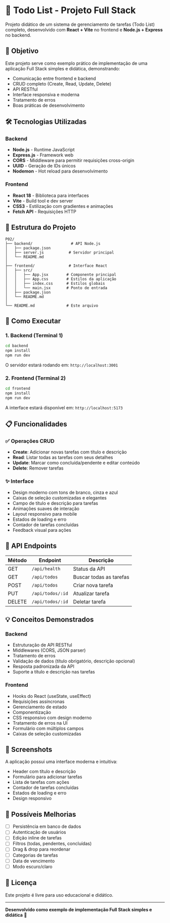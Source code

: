 # 📝 Todo List - Projeto Full Stack

Projeto didático de um sistema de gerenciamento de tarefas (Todo List) completo, desenvolvido com **React + Vite** no frontend e **Node.js + Express** no backend.

## 🎯 Objetivo

Este projeto serve como exemplo prático de implementação de uma aplicação Full Stack simples e didática, demonstrando:

- Comunicação entre frontend e backend
- CRUD completo (Create, Read, Update, Delete)
- API RESTful
- Interface responsiva e moderna
- Tratamento de erros
- Boas práticas de desenvolvimento

## 🛠️ Tecnologias Utilizadas

### Backend
- **Node.js** - Runtime JavaScript
- **Express.js** - Framework web
- **CORS** - Middleware para permitir requisições cross-origin
- **UUID** - Geração de IDs únicos
- **Nodemon** - Hot reload para desenvolvimento

### Frontend
- **React 18** - Biblioteca para interfaces
- **Vite** - Build tool e dev server
- **CSS3** - Estilização com gradientes e animações
- **Fetch API** - Requisições HTTP

## 📂 Estrutura do Projeto

```
P02/
├── backend/                 # API Node.js
│   ├── package.json
│   ├── server.js           # Servidor principal
│   └── README.md
│
├── frontend/               # Interface React
│   ├── src/
│   │   ├── App.jsx        # Componente principal
│   │   ├── App.css        # Estilos da aplicação
│   │   ├── index.css      # Estilos globais
│   │   └── main.jsx       # Ponto de entrada
│   ├── package.json
│   └── README.md
│
└── README.md              # Este arquivo
```

## 🚀 Como Executar

### 1. Backend (Terminal 1)
```bash
cd backend
npm install
npm run dev
```
O servidor estará rodando em: `http://localhost:3001`

### 2. Frontend (Terminal 2)
```bash
cd frontend
npm install
npm run dev
```
A interface estará disponível em: `http://localhost:5173`

## 📋 Funcionalidades

### ✅ Operações CRUD
- **Create**: Adicionar novas tarefas com título e descrição
- **Read**: Listar todas as tarefas com seus detalhes
- **Update**: Marcar como concluída/pendente e editar conteúdo
- **Delete**: Remover tarefas

### ✨ Interface
- Design moderno com tons de branco, cinza e azul
- Caixas de seleção customizadas e elegantes
- Campo de título e descrição para tarefas
- Animações suaves de interação
- Layout responsivo para mobile
- Estados de loading e erro
- Contador de tarefas concluídas
- Feedback visual para ações

## 🔧 API Endpoints

| Método | Endpoint | Descrição |
|--------|----------|-----------|
| GET | `/api/health` | Status da API |
| GET | `/api/todos` | Buscar todas as tarefas |
| POST | `/api/todos` | Criar nova tarefa |
| PUT | `/api/todos/:id` | Atualizar tarefa |
| DELETE | `/api/todos/:id` | Deletar tarefa |

## 💡 Conceitos Demonstrados

### Backend
- Estruturação de API RESTful
- Middlewares (CORS, JSON parser)
- Tratamento de erros
- Validação de dados (título obrigatório, descrição opcional)
- Resposta padronizada da API
- Suporte a título e descrição nas tarefas

### Frontend
- Hooks do React (useState, useEffect)
- Requisições assíncronas
- Gerenciamento de estado
- Componentização
- CSS responsivo com design moderno
- Tratamento de erros na UI
- Formulário com múltiplos campos
- Caixas de seleção customizadas

## 🎨 Screenshots

A aplicação possui uma interface moderna e intuitiva:
- Header com título e descrição
- Formulário para adicionar tarefas
- Lista de tarefas com ações
- Contador de tarefas concluídas
- Estados de loading e erro
- Design responsivo

## 🔮 Possíveis Melhorias

- [ ] Persistência em banco de dados
- [ ] Autenticação de usuários
- [ ] Edição inline de tarefas
- [ ] Filtros (todas, pendentes, concluídas)
- [ ] Drag & drop para reordenar
- [ ] Categorias de tarefas
- [ ] Data de vencimento
- [ ] Modo escuro/claro

## 📝 Licença

Este projeto é livre para uso educacional e didático.

---

**Desenvolvido como exemplo de implementação Full Stack simples e didática** 🚀